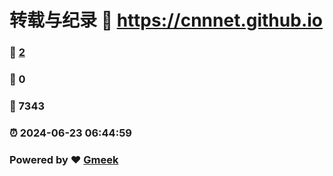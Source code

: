 # 转载与纪录 :link: https://cnnnet.github.io 
### :page_facing_up: [2](https://cnnnet.github.io/tag.html) 
### :speech_balloon: 0 
### :hibiscus: 7343 
### :alarm_clock: 2024-06-23 06:44:59 
### Powered by :heart: [Gmeek](https://github.com/Meekdai/Gmeek)
